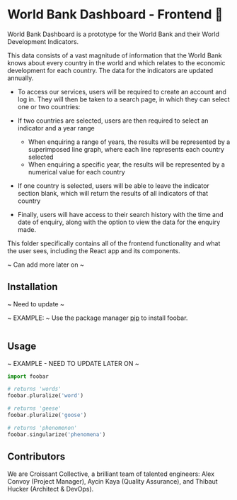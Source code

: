 # World Bank Dashboard - Frontend 🥐

World Bank Dashboard is a prototype for the World Bank and their World Development Indicators. 

This data consists of a vast magnitude of information that the World Bank knows about every country in the world and which relates to the economic development for each country. The data for the indicators are updated annually. 

* To access our services, users will be required to create an account and log in. They will then be taken to a search page, in which they can select one or two countries:
* If two countries are selected, users are then required to select an indicator and a year range
  * When enquiring a range of years, the results will be represented by a superimposed line graph, where each line represents each country selected
  * When enquiring a specific year, the results will be represented by a numerical value for each country
* If one country is selected, users will be able to leave the indicator section blank, which will return the results of all indicators of that country

* Finally, users will have access to their search history with the time and date of enquiry, along with the option to view the data for the enquiry made.


This folder specifically contains all of the frontend functionality and what the user sees, including the React app and its components.

~ Can add more later on ~


## Installation
~ Need to update ~

~ EXAMPLE: ~ Use the package manager [pip](https://pip.pypa.io/en/stable/) to install foobar.

```bash

```

## Usage
~ EXAMPLE - NEED TO UPDATE LATER ON ~ 
```python
import foobar

# returns 'words'
foobar.pluralize('word')

# returns 'geese'
foobar.pluralize('goose')

# returns 'phenomenon'
foobar.singularize('phenomena')
```

## Contributors
We are Croissant Collective, a brilliant team of talented engineers: Alex Convoy (Project Manager), Aycin Kaya (Quality Assurance), and Thibaut Hucker (Architect & DevOps).
